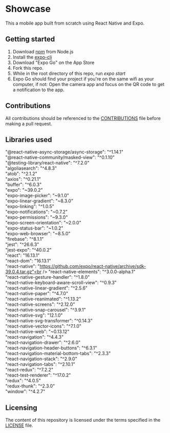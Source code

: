 # Showcase
This a mobile app built from scratch using React Native and Expo.


## Getting started

1. Download [npm](https://www.npmjs.com/get-npm) from Node.js
2. Install the [expo-cli](https://docs.expo.io/)
3. Download "Expo Go" on the App Store
4. Fork this repo.
5. While in the root directory of this repo, run *expo start*
6. Expo Go should find your project if you're on the same wifi as your computer, if not: Open the camera app and focus on the QR code to get a notification to the app.

## Contributions
All contributions should be referenced to the [CONTRIBUTIONS](https://github.com/christiannicoletti/Showcase/blob/master/CONTRIBUTING.md) file before making a pull request.

## Libraries used
"@react-native-async-storage/async-storage": "^1.14.1"<br />
"@react-native-community/masked-view": "^0.1.10"<br />
"@testing-library/react-native": "^7.2.0"<br />
"algoliasearch": "^4.8.3"<br />
"atob": "^2.1.2"<br />
"axios": "^0.21.1"<br />
"buffer": "^6.0.3"<br />
"expo": "~39.0.2"<br />
"expo-image-picker": "~9.1.0"<br />
"expo-linear-gradient": "~8.3.0"<br />
"expo-linking": "^1.0.5"<br />
"expo-notifications": "~0.7.2"<br />
"expo-permissions": "~9.3.0"<br />
"expo-screen-orientation": "~2.0.0"<br />
"expo-status-bar": "~1.0.2"<br />
"expo-web-browser": "~8.5.0"<br />
"firebase": "^8.1.1"<br />
"jest": "^26.6.3"<br />
"jest-expo": "^40.0.2"<br />
"react": "16.13.1"<br />
"react-dom": "16.13.1"<br />
"react-native": "https://github.com/expo/react-native/archive/sdk-39.0.4.tar.gz"<br />
"react-native-elements": "^3.0.0-alpha.1"<br />
"react-native-gesture-handler": "^1.8.0"<br />
"react-native-keyboard-aware-scroll-view": "^0.9.3"<br />
"react-native-linear-gradient": "^2.5.6"<br />
"react-native-paper": "^4.7.0"<br />
"react-native-reanimated": "^1.13.2"<br />
"react-native-screens": "^2.12.0"<br />
"react-native-snap-carousel": "^3.9.1"<br />
"react-native-svg": "12.1.0"<br />
"react-native-svg-transformer": "^0.14.3"<br />
"react-native-vector-icons": "^7.1.0"<br />
"react-native-web": "~0.13.12"<br />
"react-navigation": "^4.4.3"<br />
"react-navigation-drawer": "^2.6.0"<br />
"react-navigation-header-buttons": "^6.3.1"<br />
"react-navigation-material-bottom-tabs": "^2.3.3"<br />
"react-navigation-stack": "^2.9.0"<br />
"react-navigation-tabs": "^2.10.1"<br />
"react-redux": "^7.2.2"<br />
"react-test-renderer": "^17.0.2"<br />
"redux": "^4.0.5"<br />
"redux-thunk": "^2.3.0"<br />
"window": "^4.2.7"<br />

## Licensing
The content of this repository is licensed under the terms specified in the [LICENSE](https://github.com/christiannicoletti/Showcase/blob/master/LICENSE) file.
